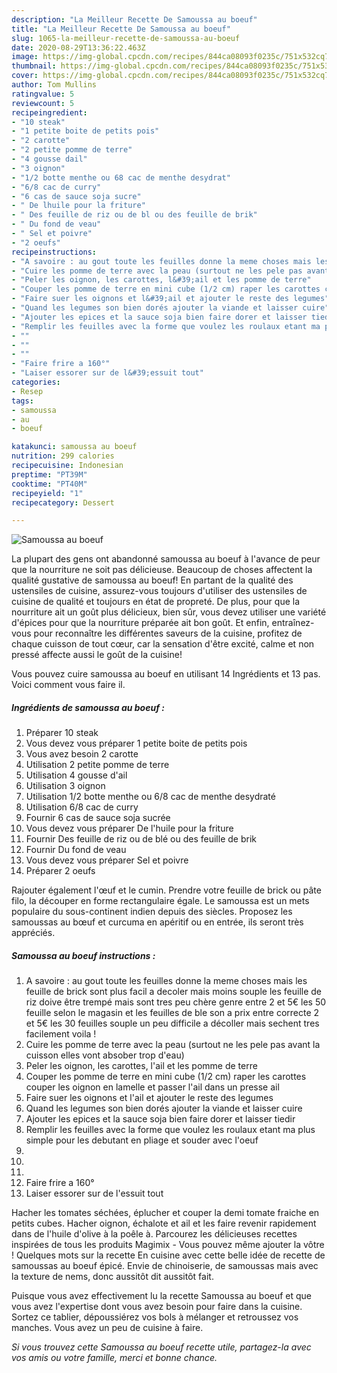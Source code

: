 ```yaml
---
description: "La Meilleur Recette De Samoussa au boeuf"
title: "La Meilleur Recette De Samoussa au boeuf"
slug: 1065-la-meilleur-recette-de-samoussa-au-boeuf
date: 2020-08-29T13:36:22.463Z
image: https://img-global.cpcdn.com/recipes/844ca08093f0235c/751x532cq70/samoussa-au-boeuf-photo-principale-de-la-recette.jpg
thumbnail: https://img-global.cpcdn.com/recipes/844ca08093f0235c/751x532cq70/samoussa-au-boeuf-photo-principale-de-la-recette.jpg
cover: https://img-global.cpcdn.com/recipes/844ca08093f0235c/751x532cq70/samoussa-au-boeuf-photo-principale-de-la-recette.jpg
author: Tom Mullins
ratingvalue: 5
reviewcount: 5
recipeingredient:
- "10 steak"
- "1 petite boite de petits pois"
- "2 carotte"
- "2 petite pomme de terre"
- "4 gousse dail"
- "3 oignon"
- "1/2 botte menthe ou 68 cac de menthe desydrat"
- "6/8 cac de curry"
- "6 cas de sauce soja sucre"
- " De lhuile pour la friture"
- " Des feuille de riz ou de bl ou des feuille de brik"
- " Du fond de veau"
- " Sel et poivre"
- "2 oeufs"
recipeinstructions:
- "A savoire : au gout toute les feuilles donne la meme choses mais les feuille de brick sont plus facil a decoler mais moins souple les feuille de riz doive être trempé mais sont tres peu chère genre entre 2 et 5€ les 50 feuille selon le magasin et les feuilles de ble son a prix entre correcte 2 et 5€ les 30 feuilles souple un peu difficile a décoller mais sechent tres facilement voila !"
- "Cuire les pomme de terre avec la peau (surtout ne les pele pas avant la cuisson elles vont absober trop d&#39;eau)"
- "Peler les oignon, les carottes, l&#39;ail et les pomme de terre"
- "Couper les pomme de terre en mini cube (1/2 cm) raper les carottes couper les oignon en lamelle et passer l&#39;ail dans un presse ail"
- "Faire suer les oignons et l&#39;ail et ajouter le reste des legumes"
- "Quand les legumes son bien dorés ajouter la viande et laisser cuire"
- "Ajouter les epices et la sauce soja bien faire dorer et laisser tiedir"
- "Remplir les feuilles avec la forme que voulez les roulaux etant ma plus simple pour les debutant en pliage et souder avec l&#39;oeuf"
- ""
- ""
- ""
- "Faire frire a 160°"
- "Laiser essorer sur de l&#39;essuit tout"
categories:
- Resep
tags:
- samoussa
- au
- boeuf

katakunci: samoussa au boeuf 
nutrition: 299 calories
recipecuisine: Indonesian
preptime: "PT39M"
cooktime: "PT40M"
recipeyield: "1"
recipecategory: Dessert

---
```



![Samoussa au boeuf](https://img-global.cpcdn.com/recipes/844ca08093f0235c/751x532cq70/samoussa-au-boeuf-photo-principale-de-la-recette.jpg)

La plupart des gens ont abandonné samoussa au boeuf à l'avance de peur que la nourriture ne soit pas délicieuse. Beaucoup de choses affectent la qualité gustative de samoussa au boeuf! En partant de la qualité des ustensiles de cuisine, assurez-vous toujours d'utiliser des ustensiles de cuisine de qualité et toujours en état de propreté. De plus, pour que la nourriture ait un goût plus délicieux, bien sûr, vous devez utiliser une variété d'épices pour que la nourriture préparée ait bon goût. Et enfin, entraînez-vous pour reconnaître les différentes saveurs de la cuisine, profitez de chaque cuisson de tout cœur, car la sensation d'être excité, calme et non pressé affecte aussi le goût de la cuisine!

<!--inarticleads1-->

Vous pouvez cuire samoussa au boeuf en utilisant 14 Ingrédients et 13 pas. Voici comment vous faire il.

##### Ingrédients de samoussa au boeuf :

1. Préparer 10 steak
1. Vous devez vous préparer 1 petite boite de petits pois
1. Vous avez besoin 2 carotte
1. Utilisation 2 petite pomme de terre
1. Utilisation 4 gousse d&#39;ail
1. Utilisation 3 oignon
1. Utilisation 1/2 botte menthe ou 6/8 cac de menthe desydraté
1. Utilisation 6/8 cac de curry
1. Fournir 6 cas de sauce soja sucrée
1. Vous devez vous préparer  De l&#39;huile pour la friture
1. Fournir  Des feuille de riz ou de blé ou des feuille de brik
1. Fournir  Du fond de veau
1. Vous devez vous préparer  Sel et poivre
1. Préparer 2 oeufs


Rajouter également l&#39;œuf et le cumin. Prendre votre feuille de brick ou pâte filo, la découper en forme rectangulaire égale. Le samoussa est un mets populaire du sous-continent indien depuis des siècles. Proposez les samoussas au bœuf et curcuma en apéritif ou en entrée, ils seront très appréciés. 

<!--inarticleads2-->

##### Samoussa au boeuf instructions :

1. A savoire : au gout toute les feuilles donne la meme choses mais les feuille de brick sont plus facil a decoler mais moins souple les feuille de riz doive être trempé mais sont tres peu chère genre entre 2 et 5€ les 50 feuille selon le magasin et les feuilles de ble son a prix entre correcte 2 et 5€ les 30 feuilles souple un peu difficile a décoller mais sechent tres facilement voila !
1. Cuire les pomme de terre avec la peau (surtout ne les pele pas avant la cuisson elles vont absober trop d&#39;eau)
1. Peler les oignon, les carottes, l&#39;ail et les pomme de terre
1. Couper les pomme de terre en mini cube (1/2 cm) raper les carottes couper les oignon en lamelle et passer l&#39;ail dans un presse ail
1. Faire suer les oignons et l&#39;ail et ajouter le reste des legumes
1. Quand les legumes son bien dorés ajouter la viande et laisser cuire
1. Ajouter les epices et la sauce soja bien faire dorer et laisser tiedir
1. Remplir les feuilles avec la forme que voulez les roulaux etant ma plus simple pour les debutant en pliage et souder avec l&#39;oeuf
1. 
1. 
1. 
1. Faire frire a 160°
1. Laiser essorer sur de l&#39;essuit tout


Hacher les tomates séchées, éplucher et couper la demi tomate fraiche en petits cubes. Hacher oignon, échalote et ail et les faire revenir rapidement dans de l&#39;huile d&#39;olive à la poêle à. Parcourez les délicieuses recettes inspirées de tous les produits Magimix - Vous pouvez même ajouter la vôtre ! Quelques mots sur la recette En cuisine avec cette belle idée de recette de samoussas au boeuf épicé. Envie de chinoiserie, de samoussas mais avec la texture de nems, donc aussitôt dit aussitôt fait. 

<!--inarticleads1-->

<p>
Puisque vous avez effectivement lu la recette Samoussa au boeuf et que vous avez l'expertise dont vous avez besoin pour faire dans la cuisine. Sortez ce tablier, dépoussiérez vos bols à mélanger et retroussez vos manches. Vous avez un peu de cuisine à faire.
</p>

<p>
<i>Si vous trouvez cette Samoussa au boeuf recette utile, partagez-la avec vos amis ou votre famille, merci et bonne chance.</i>
</p>
